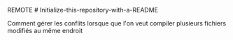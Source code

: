 REMOTE # Initialize-this-repository-with-a-README

Comment gérer les conflits lorsque que l'on veut compiler plusieurs fichiers modifiés au même endroit
